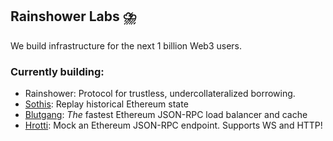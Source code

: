 ## Rainshower Labs ⛈️
We build infrastructure for the next 1 billion Web3 users.
### Currently building:
- Rainshower: Protocol for trustless, undercollateralized borrowing.
- [Sothis](https://github.com/rainshowerLabs/sothis): Replay historical Ethereum state
- [Blutgang](https://github.com/rainshowerLabs/blutgang): *The* fastest Ethereum JSON-RPC load balancer and cache
- [Hrotti](https://github.com/rainshowerLabs/hrotti): Mock an Ethereum JSON-RPC endpoint. Supports WS and HTTP!

<!--

**Here are some ideas to get you started:**

🙋‍♀️ A short introduction - what is your organization all about?
🌈 Contribution guidelines - how can the community get involved?
👩‍💻 Useful resources - where can the community find your docs? Is there anything else the community should know?
🍿 Fun facts - what does your team eat for breakfast?
🧙 Remember, you can do mighty things with the power of [Markdown](https://docs.github.com/github/writing-on-github/getting-started-with-writing-and-formatting-on-github/basic-writing-and-formatting-syntax)
-->

